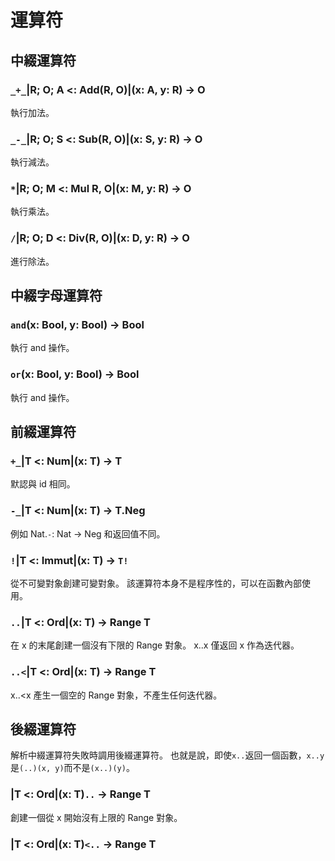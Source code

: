 # 運算符

## 中綴運算符

### `_+_`|R; O; A <: Add(R, O)|(x: A, y: R) -> O

執行加法。

### `_-_`|R; O; S <: Sub(R, O)|(x: S, y: R) -> O

執行減法。

### `*`|R; O; M <: Mul R, O|(x: M, y: R) -> O

執行乘法。

### `/`|R; O; D <: Div(R, O)|(x: D, y: R) -> O

進行除法。

## 中綴字母運算符

### `and`(x: Bool, y: Bool) -> Bool

執行 and 操作。

### `or`(x: Bool, y: Bool) -> Bool

執行 and 操作。

## 前綴運算符

### `+_`|T <: Num|(x: T) -> T

默認與 id 相同。

### `-_`|T <: Num|(x: T) -> T.Neg

例如 Nat.`-`: Nat -> Neg 和返回值不同。

### `!`|T <: Immut|(x: T) -> `T!`

從不可變對象創建可變對象。
該運算符本身不是程序性的，可以在函數內部使用。

### `..`|T <: Ord|(x: T) -> Range T

在 x 的末尾創建一個沒有下限的 Range 對象。
x..x 僅返回 x 作為迭代器。

### `..<`|T <: Ord|(x: T) -> Range T

x..<x 產生一個空的 Range 對象，不產生任何迭代器。

## 後綴運算符

解析中綴運算符失敗時調用後綴運算符。
也就是說，即使`x..`返回一個函數，`x..y`是`(..)(x, y)`而不是`(x..)(y)`。

### |T <: Ord|(x: T)`..` -> Range T

創建一個從 x 開始沒有上限的 Range 對象。

### |T <: Ord|(x: T)`<..` -> Range T